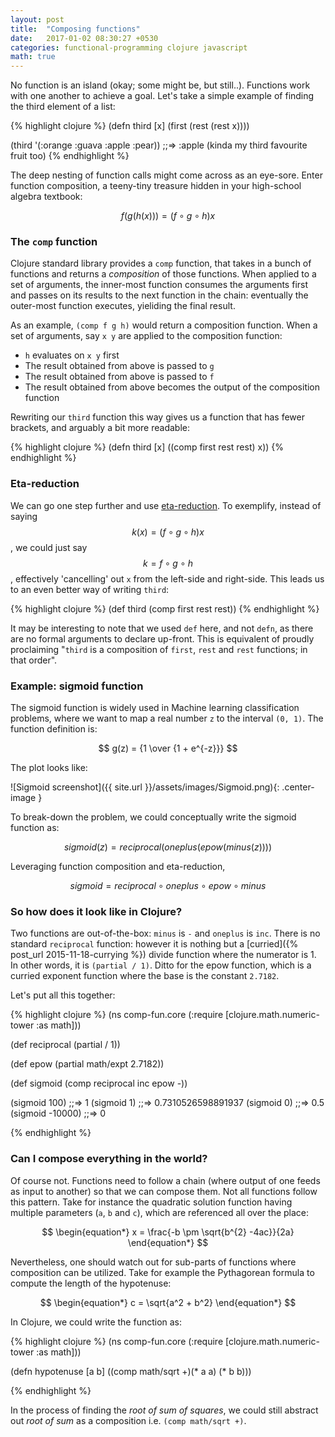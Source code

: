 ```yaml
---
layout: post
title:  "Composing functions"
date:   2017-01-02 08:30:27 +0530
categories: functional-programming clojure javascript
math: true
---
```




No function is an island (okay; some might be, but still..). Functions work with one another to achieve a goal. Let's take a simple example of finding the third element of a list:

{% highlight clojure %}
(defn third [x] (first (rest (rest x))))

(third '(:orange :guava :apple :pear)) 
;;=> :apple (kinda my third favourite fruit too)
{% endhighlight %}

The deep nesting of function calls might come across as an eye-sore. Enter function composition, a teeny-tiny treasure hidden in your high-school algebra textbook:

$$ f(g(h(x))) = (f \circ g \circ h)x $$

### The `comp` function ###

Clojure standard library provides a `comp` function, that takes in a bunch of functions and returns a _composition_ of those functions. When applied to a set of arguments, the inner-most function consumes the arguments first and passes on its results to the next function in the chain: eventually the outer-most function executes, yieliding the final result.

As an example, `(comp f g h)` would return a composition function. When a set of arguments, say `x y` are applied to the composition function:
* `h` evaluates on `x y` first
* The result obtained from above is passed to `g`
* The result obtained from above is passed to `f`
* The result obtained from above becomes the output of the composition function

Rewriting our `third` function this way gives us a function that has fewer brackets, and arguably a bit more readable:

{% highlight clojure %}
(defn third [x] ((comp first rest rest) x))
{% endhighlight %}

### Eta-reduction ###

We can go one step further and use [eta-reduction][eta-reduction]. To exemplify, instead of saying $$ k(x) = (f \circ g \circ h)x $$, we could just say $$ k = f \circ g \circ h $$, effectively 'cancelling' out `x` from the left-side and right-side. This leads us to an even better way of writing `third`:

{% highlight clojure %}
(def third (comp first rest rest))
{% endhighlight %}

It may be interesting to note that we used `def` here, and not `defn`, as there are no formal arguments to declare up-front. This is equivalent of proudly proclaiming "`third` is a composition of `first`, `rest` and `rest` functions; in that order".

### Example: sigmoid function ###

The sigmoid function is widely used in Machine learning classification problems, where we want to map a real number `z` to the interval `(0, 1)`. The function definition is:

$$ g(z) = {1 \over {1 + e^{-z}}} $$

The plot looks like:

![Sigmoid screenshot]({{ site.url }}/assets/images/Sigmoid.png){: .center-image }

To break-down the problem, we could conceptually write the sigmoid function as:

$$ sigmoid(z) = reciprocal(oneplus(epow(minus(z)))) $$

Leveraging function composition and eta-reduction,

$$ sigmoid = reciprocal \circ oneplus \circ epow \circ minus $$

### So how does it look like in Clojure? ###

Two functions are out-of-the-box: `minus` is `-` and `oneplus` is `inc`.
There is no standard `reciprocal` function: however it is nothing but a [curried]({% post_url 2015-11-18-currying %}) divide function where the numerator is 1. In other words, it is `(partial / 1)`. Ditto for the epow function, which is a curried exponent function where the base is the constant `2.7182`.

Let's put all this together:

{% highlight clojure %}
(ns comp-fun.core
  (:require [clojure.math.numeric-tower :as math]))

(def reciprocal (partial / 1))

(def epow (partial math/expt 2.7182))

(def sigmoid (comp reciprocal inc epow -))

(sigmoid 100)
;;=> 1
(sigmoid 1)
;;=> 0.7310526598891937
(sigmoid 0)
;;=> 0.5
(sigmoid -10000)
;;=> 0

{% endhighlight %}

### Can I compose everything in the world? ###

Of course not. Functions need to follow a chain (where output of one feeds as input to another) so that we can compose them. Not all functions follow this pattern. Take for instance the quadratic solution function having multiple parameters (`a`, `b` and `c`), which are referenced all over the place:

$$ \begin{equation*} x = \frac{-b \pm \sqrt{b^{2} -4ac}}{2a} \end{equation*} $$

Nevertheless, one should watch out for sub-parts of functions where composition can be utilized. Take for example the Pythagorean formula to compute the length of the hypotenuse:

$$ \begin{equation*} c = \sqrt{a^2 + b^2} \end{equation*} $$

In Clojure, we could write the function as:

{% highlight clojure %}
(ns comp-fun.core
  (:require [clojure.math.numeric-tower :as math]))

(defn hypotenuse [a b] ((comp math/sqrt +)(* a a) (* b b)))

{% endhighlight %}

In the process of finding the _root of sum of squares_, we could still abstract out _root of sum_ as a composition i.e. `(comp math/sqrt +)`. 


[eta-reduction]: https://wiki.haskell.org/Eta_conversion
